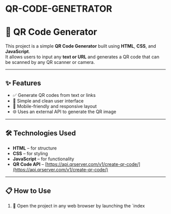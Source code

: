 # QR-CODE-GENETRATOR
# 🚀 QR Code Generator

This project is a simple **QR Code Generator** built using **HTML**, **CSS**, and **JavaScript**.  
It allows users to input any **text or URL** and generates a QR code that can be scanned by any QR scanner or camera.

---

## ✨ Features

- ✅ Generate QR codes from text or links  
- 🎨 Simple and clean user interface  
- 📱 Mobile-friendly and responsive layout  
- 🌐 Uses an external API to generate the QR image  

---

## 🛠️ Technologies Used

- **HTML** – for structure  
- **CSS** – for styling  
- **JavaScript** – for functionality  
- **QR Code API** – [https://api.qrserver.com/v1/create-qr-code/](https://api.qrserver.com/v1/create-qr-code/)  

---

## 📋 How to Use

1. 📂 Open the project in any web browser by launching the `index
